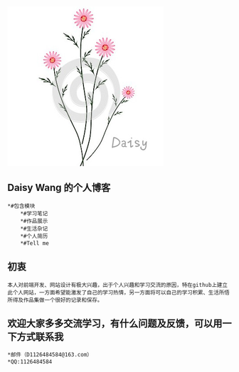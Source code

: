 ![Daisy](Daisy_logo.jpg)
## Daisy Wang 的个人博客
     
    *#包含模块
        *#学习笔记
        *#作品展示
        *#生活杂记
        *#个人简历
        *#Tell me
    

## 初衷
    本人对前端开发、网站设计有极大兴趣，出于个人兴趣和学习交流的原因，特在github上建立此个人网站，一方面希望能激发了自己的学习热情，另一方面将可以自己的学习积累、生活所悟所得及作品集做一个很好的记录和保存。
## 欢迎大家多多交流学习，有什么问题及反馈，可以用一下方式联系我
    *邮件（D1126484584@163.com）
    *QQ:1126484584
    
